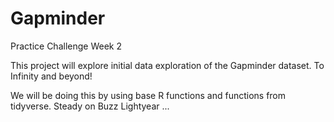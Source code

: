 # Gapminder
Practice Challenge Week 2

This project will explore initial data exploration of the Gapminder dataset.
To Infinity and beyond!

We will be doing this by using base R functions and functions from tidyverse.
Steady on Buzz Lightyear ...